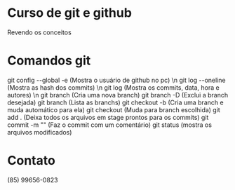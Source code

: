 # Curso de git e github 
Revendo os conceitos 

# Comandos git
git config --global -e  (Mostra o usuário de github no pc) \n
git log --oneline (Mostra as hash dos commits) \n
git log (Mostra os commits, data, hora e autores) \n
git branch <nova branch> (Cria uma nova branch)
git branch -D <nome da branch> (Exclui a branch desejada)
git branch (Lista as branchs)
git checkout -b <nome branch> (Cria uma branch e muda automático para ela)
git checkout <nome branch> (Muda para branch escolhida)
git add . (Deixa todos os arquivos em stage prontos para os commits)
git commit -m "" (Faz o commit com um comentário)
git status (mostra os arquivos modificados)


# Contato
(85) 99656-0823